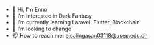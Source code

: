 - 👋 Hi, I’m Enno
- 👀 I’m interested in Dark Fantasy
- 🌱 I’m currently learning Laravel, Flutter, Blockchain
- 💞️ I’m looking to change
- 📫 How to reach me: ejcalingasan03118@usep.edu.ph

<!---
Enno841/Enno841 is a ✨ special ✨ repository because its `README.md` (this file) appears on your GitHub profile.
You can click the Preview link to take a look at your changes.
--->
